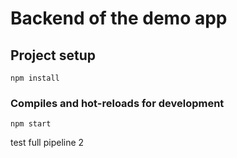 # Backend of the demo app

## Project setup
```
npm install
```
### Compiles and hot-reloads for development
```
npm start
```
test full pipeline 2
